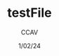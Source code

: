 ---
title: "testFile"
author: "CCAV"
src: "/assets/resources/school/testfile.txt"
imgpath: "/assets/images/resource-images/testfile.png"
date: "1/02/24"
time: "1:30PM"
---